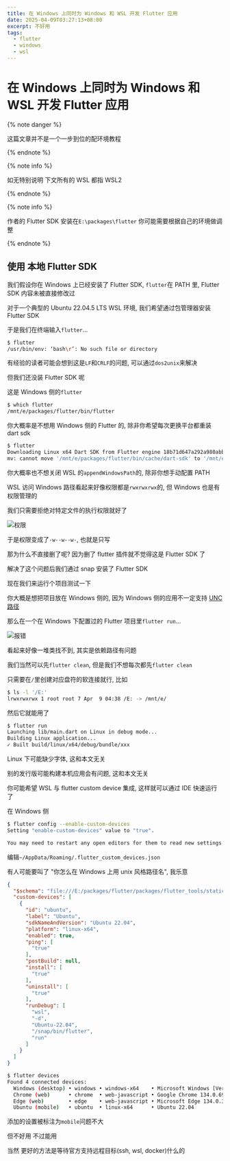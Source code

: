 ```yaml
---
title: 在 Windows 上同时为 Windows 和 WSL 开发 Flutter 应用
date: 2025-04-09T03:27:13+08:00
excerpt: 不好用
tags:
  - flutter
  - windows
  - wsl
---
```


# 在 Windows 上同时为 Windows 和 WSL 开发 Flutter 应用

{% note danger %}

这篇文章并不是一个一步到位的配环境教程

{% endnote %}

{% note info %}

如无特别说明 下文所有的 WSL 都指 WSL2

{% endnote %}

{% note info %}

作者的 Flutter SDK 安装在`E:\packages\flutter` 你可能需要根据自己的环境做调整

{% endnote %}

## 使用 本地 Flutter SDK

我们假设你在 Windows 上已经安装了 Flutter SDK, `flutter`在 PATH 里, Flutter SDK 内容未被直接修改过

对于一个典型的 Ubuntu 22.04.5 LTS WSL 环境, 我们希望通过包管理器安装 Flutter SDK

于是我们在终端输入`flutter`...

```bash
$ flutter
/usr/bin/env: ‘bash\r’: No such file or directory
```

有经验的读者可能会想到这是`LF`和`CRLF`的问题, 可以通过`dos2unix`来解决

但我们还没装 Flutter SDK 呢

这是 Windows 侧的`flutter`

```bash
$ which flutter
/mnt/e/packages/flutter/bin/flutter
```

你大概率是不想用 Windows 侧的 Flutter 的, 除非你希望每次更换平台都重装 dart sdk

```bash
$ flutter
Downloading Linux x64 Dart SDK from Flutter engine 18b71d647a292a980abb405ac7d16fe1f0b20434...
mv: cannot move '/mnt/e/packages/flutter/bin/cache/dart-sdk' to '/mnt/e/packages/flutter/bin/cache/dart-sdk.old': Permission denied
```

你大概率也不想关闭 WSL 的`appendWindowsPath`的, 除非你想手动配置 PATH

WSL 访问 Windows 路径看起来好像权限都是`rwxrwxrwx`的, 但 Windows 也是有权限管理的

我们只需要拒绝对特定文件的执行权限就好了

![权限](1.png)

于是权限变成了`-w--w--w-`, 也就是只写

那为什么不直接删了呢? 因为删了 flutter 插件就不觉得这是 Flutter SDK 了

解决了这个问题后我们通过 snap 安装了 Flutter SDK

现在我们来运行个项目测试一下

你大概是想把项目放在 Windows 侧的, 因为 Windows 侧的应用不一定支持 [UNC 路径](https://learn.microsoft.com/en-us/dotnet/standard/io/file-path-formats#unc-paths)

那么在一个在 Windows 下配置过的 Flutter 项目里`flutter run`...

![报错](2.png)

看起来好像一堆类找不到, 其实是依赖路径有问题

我们当然可以先`flutter clean`, 但是我们不想每次都先`flutter clean`

只需要在`/`里创建对应盘符的软连接就行, 比如

```bash
$ ls -l '/E:'
lrwxrwxrwx 1 root root 7 Apr  9 04:38 /E: -> /mnt/e/
```

然后它就能用了

```bash
$ flutter run
Launching lib/main.dart on Linux in debug mode...
Building Linux application...
✓ Built build/linux/x64/debug/bundle/xxx
```

Linux 下可能缺少字体, 这和本文无关

别的发行版可能构建本机应用会有问题, 这和本文无关

你可能希望 WSL 与 flutter custom device 集成, 这样就可以通过 IDE 快速运行了

在 Windows 侧

```bash
$ flutter config --enable-custom-devices
Setting "enable-custom-devices" value to "true".

You may need to restart any open editors for them to read new settings.
```

编辑`~/AppData/Roaming/.flutter_custom_devices.json`

有人可能要叫了 "你怎么在 Windows 上用 unix 风格路径名", 我乐意

```json
{
  "$schema": "file:///E:/packages/flutter/packages/flutter_tools/static/custom-devices.schema.json",
  "custom-devices": [
    {
      "id": "ubuntu",
      "label": "Ubuntu",
      "sdkNameAndVersion": "Ubuntu 22.04",
      "platform": "linux-x64",
      "enabled": true,
      "ping": [
        "true"
      ],
      "postBuild": null,
      "install": [
        "true"
      ],
      "uninstall": [
        "true"
      ],
      "runDebug": [
        "wsl",
        "-d",
        "Ubuntu-22.04",
        "/snap/bin/flutter",
        "run"
      ]
    }
  ]
}
```

```bash
$ flutter devices
Found 4 connected devices:
  Windows (desktop) • windows • windows-x64    • Microsoft Windows [Version 10.0.26100.3624]
  Chrome (web)      • chrome  • web-javascript • Google Chrome 134.0.6998.178
  Edge (web)        • edge    • web-javascript • Microsoft Edge 134.0.3124.85
  Ubuntu (mobile)   • ubuntu  • linux-x64      • Ubuntu 22.04
```

添加的设置被标注为`mobile`问题不大

但不好用 不过能用

当然 更好的方法是等待官方支持远程目标(ssh, wsl, docker)什么的